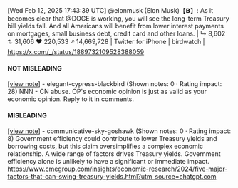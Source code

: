 [Wed Feb 12, 2025 17:43:39 UTC] @elonmusk (Elon Musk)【𝗕】: As it becomes clear that @DOGE is working, you will see the long-term Treasury bill yields fall. And all Americans will benefit from lower interest payments on mortgages, small business debt, credit card and other loans. | ↳ 8,602 ⇅ 31,606 ♥ 220,533 🡕 14,669,728 | Twitter for iPhone | birdwatch | https://x.com/_/status/1889732109528388059

#### NOT MISLEADING

[[view note]](https://x.com/i/birdwatch/n/1889823441567506840) - elegant-cypress-blackbird (Shown notes: 0 · Rating impact: 28)
NNN - CN abuse. OP's economic opinion is just as valid as your economic opinion. Reply to it in comments.

#### MISLEADING

[[view note]](https://x.com/i/birdwatch/n/1889819533894148373) - communicative-sky-goshawk (Shown notes: 0 · Rating impact: 8)
Government efficiency could contribute to lower Treasury yields and borrowing costs, but this claim oversimplifies a complex economic relationship. A wide range of factors drives Treasury yields. Government efficiency alone is unlikely to have a significant or immediate impact. https://www.cmegroup.com/insights/economic-research/2024/five-major-factors-that-can-swing-treasury-yields.html?utm_source=chatgpt.com
